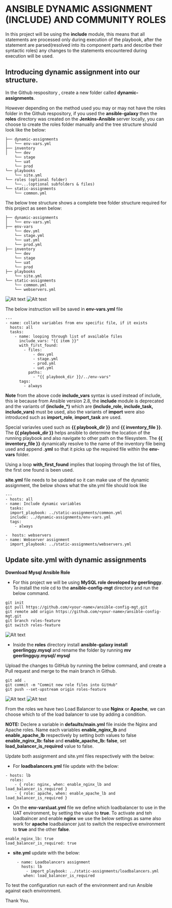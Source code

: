 # ANSIBLE DYNAMIC ASSIGNMENT (INCLUDE) AND COMMUNITY ROLES
In this project will be using the **include** module, this means that all statements are processed only during execution of the playbook, after the statement are parsed(resolved into its component parts and describe their syntactic roles) any changes to the statements encountered during execution will be used.

## Introducing dynamic assignment into our structure.
In the Github respository , create a new folder called **dynamic-assignments**.

However depending on the method used you may or may not have the roles folder in the Github respository, if you used the **ansible-galaxy** then the **roles** directory was created on the **Jenkins-Ansible** server locally, you can choose to create the roles folder manually and the tree structure should look like the below:
```
├── dynamic-assignments
│   └── env-vars.yml
├── inventory
│   └── dev
    └── stage
    └── uat
    └── prod
└── playbooks
    └── site.yml
└── roles (optional folder)
    └──...(optional subfolders & files)
└── static-assignments
    └── common.yml
```

The below tree structure shows a complete tree folder structure required for this project as seen below:
```
├── dynamic-assignments
│   └── env-vars.yml
├── env-vars
    └── dev.yml
    └── stage.yml
    └── uat.yml
    └── prod.yml
├── inventory
    └── dev
    └── stage
    └── uat
    └── prod
├── playbooks
    └── site.yml
└── static-assignments
    └── common.yml
    └── webservers.yml
```
![Alt text](<Images/dynamic assignment set up on vscode.png>)
![Alt text](<Images/all builds updates successfully to my jenkins .png>)

The below instruction will be saved in **env-vars.yml** file
```
---
- name: collate variables from env specific file, if it exists
  hosts: all
  tasks:
    - name: looping through list of available files
      include_vars: "{{ item }}"
      with_first_found:
        - files:
            - dev.yml
            - stage.yml
            - prod.yml
            - uat.yml
          paths:
            - "{{ playbook_dir }}/../env-vars"
      tags:
        - always
```

**Note** from the above code **include_vars** syntax is used instead of include, this ie because from Ansible version 2.8, the **include** module is deprecated and the variants of **(include_*)** which are **(include_role, include_task, include_vars)** must be used, also the variants of **import** were also introduced such as **import_role**, **import_task** are used.

Special variavles used such as **{{ playbook_dir }}** and **{{ inventory_file }}**. The **{{ playbook_dir }}** helps ansible to determine the location of the running playbook and also navigate to other path on the filesystem. The **{{ inventory_file }}** dynamically resolve to the name of the inventory file being used and append **.yml** so that it picks up the required file within the **env-vars** folder.

Using a loop **with_first_found** implies that looping through the list of files, the first one found is been used.

**site.yml** file needs to be updated so it can make use of the dynamic assignment, the below shows what the site.yml file should look like
```
---
- hosts: all
- name: Include dynamic variables 
  tasks:
  import_playbook: ../static-assignments/common.yml 
  include: ../dynamic-assignments/env-vars.yml
  tags:
    - always

-  hosts: webservers
- name: Webserver assignment
  import_playbook: ../static-assignments/webservers.yml
```
## Update site.yml with dynamic assignments
**Download Mysql Ansible Role**
* For this project we will be using **MySQL role developed by geerlinggy**. To install the role cd to the **ansible-config-mgt** directory and run the below command.
```
git init
git pull https://github.com/<your-name>/ansible-config-mgt.git
git remote add origin https://github.com/<your-name>/ansible-config-mgt.git
git branch roles-feature
git switch roles-feature
```
![Alt text](<Images/git init.png>)

* Inside the **roles** directory install **ansible-galaxy install geerlinggy.mysql** and rename the folder by running **mv geerlingguy.mysql/ mysql**

Upload the changes to GitHub by running the below command, and create a Pull request and merge to the main branch in Github.
```
git add .
git commit -m "Commit new role files into GitHub"
git push --set-upstream origin roles-feature
```
![Alt text](<Images/git init2.png>)
![Alt text](<Images/Pull request for project 13.png>)

From the roles we have two Load Balancer to use **Nginx** or **Apache**, we can choose which to of the load balancer to use by adding a condition.

**NOTE:** Declere a variable in **defaults/main.yml** file inside the Nginx and Apache roles. Name each variables **enable_nginx_lb** and **enable_apache_lb** respectively by setting both values to false **enable_nginx_lb: false** and **enable_apache_lb: false**, set **load_balancer_is_required** value to false.

Update both assignment and site.yml files respectively with the below:

* For **loadbalancers.yml** file update with the below:
```
- hosts: lb
  roles:
    - { role: nginx, when: enable_nginx_lb and load_balancer_is_required }
    - { role: apache, when: enable_apache_lb and load_balancer_is_required }
```

* On the **env-vars\uat.yml** file we define which loadbalancer to use in the UAT environment, by setting the value to **true**. To activate and teh loadbalncer and enable **nginx** we use the below settings as same also work for **apache** loadbalancer just to switch the respective environment to **true** and the other **false**.
```
enable_nginx_lb: true
load_balancer_is_required: true
```


* **site.yml** update with the below:
```
     - name: Loadbalancers assignment
       hosts: lb
         - import_playbook: ../static-assignments/loadbalancers.yml
        when: load_balancer_is_required 
```

To test the configuration run each of the environment and run Ansible against each environment.

Thank You.